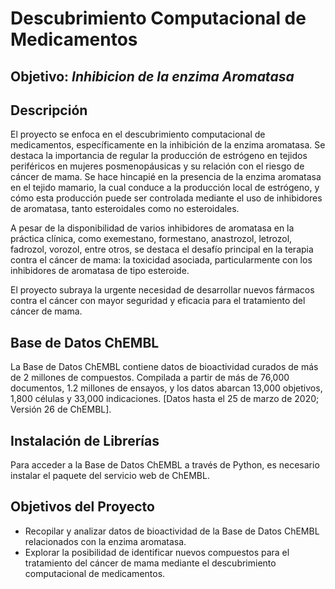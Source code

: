# Descubrimiento Computacional de Medicamentos

## __Objetivo__: _Inhibicion de la enzima Aromatasa_

## Descripción
El proyecto se enfoca en el descubrimiento computacional de medicamentos, específicamente en la inhibición de la enzima aromatasa. Se destaca la importancia de regular la producción de estrógeno en tejidos periféricos en mujeres posmenopáusicas y su relación con el riesgo de cáncer de mama. Se hace hincapié en la presencia de la enzima aromatasa en el tejido mamario, la cual conduce a la producción local de estrógeno, y cómo esta producción puede ser controlada mediante el uso de inhibidores de aromatasa, tanto esteroidales como no esteroidales.

A pesar de la disponibilidad de varios inhibidores de aromatasa en la práctica clínica, como exemestano, formestano, anastrozol, letrozol, fadrozol, vorozol, entre otros, se destaca el desafío principal en la terapia contra el cáncer de mama: la toxicidad asociada, particularmente con los inhibidores de aromatasa de tipo esteroide.

El proyecto subraya la urgente necesidad de desarrollar nuevos fármacos contra el cáncer con mayor seguridad y eficacia para el tratamiento del cáncer de mama.

## Base de Datos ChEMBL

La Base de Datos ChEMBL contiene datos de bioactividad curados de más de 2 millones de compuestos. Compilada a partir de más de 76,000 documentos, 1.2 millones de ensayos, y los datos abarcan 13,000 objetivos, 1,800 células y 33,000 indicaciones. [Datos hasta el 25 de marzo de 2020; Versión 26 de ChEMBL].

## Instalación de Librerías

Para acceder a la Base de Datos ChEMBL a través de Python, es necesario instalar el paquete del servicio web de ChEMBL. 

## Objetivos del Proyecto

- Recopilar y analizar datos de bioactividad de la Base de Datos ChEMBL relacionados con la enzima aromatasa.
- Explorar la posibilidad de identificar nuevos compuestos para el tratamiento del cáncer de mama mediante el descubrimiento computacional de medicamentos.
